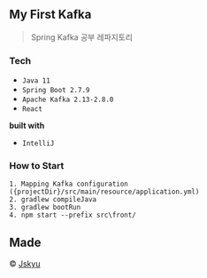 ## My First Kafka
> Spring Kafka 공부 레파지토리

### Tech
- `Java 11`
- `Spring Boot 2.7.9`
- `Apache Kafka 2.13-2.8.0`
- `React`

__built with__
- `IntelliJ`

### How to Start
```
1. Mapping Kafka configuration ({projectDir}/src/main/resource/application.yml)
2. gradlew compileJava
3. gradlew bootRun
4. npm start --prefix src\front/
```

## Made
© [Jskyu](https://github.com/Jskyu)